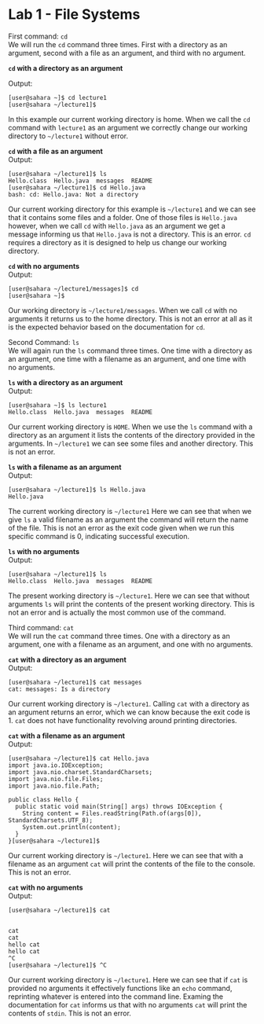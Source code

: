 # Lab 1 - File Systems

First command: `cd`  
We will run the `cd` command three times. First with a directory as an argument, second with a file as an argument, and
third with no argument.  

**`cd` with a directory as an argument**

Output:  
```
[user@sahara ~]$ cd lecture1
[user@sahara ~/lecture1]$
```
In this example our current working directory is home. When we call the `cd` command with `lecture1` as an argument we correctly change our working directory to `~/lecture1` without error.

**`cd` with a file as an argument**  
Output:  
```
[user@sahara ~/lecture1]$ ls
Hello.class  Hello.java  messages  README
[user@sahara ~/lecture1]$ cd Hello.java
bash: cd: Hello.java: Not a directory
```
Our current working directory for this example is `~/lecture1` and we can see that it contains some files and a folder. One of those files is `Hello.java` however, when we call `cd` with `Hello.java` as an argument we get a message informing us that `Hello.java` is not a directory. This is an error. `cd` requires a directory as it is designed to help us change our working directory.

**`cd` with no arguments**  
Output:  
```
[user@sahara ~/lecture1/messages]$ cd
[user@sahara ~]$ 
```
Our working directory is `~/lecture1/messages`. When we call `cd` with no arguments it returns us to the home directory. This is not an error at all as it is the expected behavior based on the documentation for `cd`.

Second Command: `ls`  
We will again run the `ls` command three times. One time with a directory as an argument, one time with a filename as an argument, and one time with no arguments.

**`ls` with a directory as an argument**  
Output:  
```
[user@sahara ~]$ ls lecture1
Hello.class  Hello.java  messages  README
```
Our current working directory is `HOME`. When we use the `ls` command with a directory as an argument it lists the contents of the directory provided in the arguments. In `~/lecture1` we can see some files and another directory. This is not an error.

**`ls` with a filename as an argument**  
Output:  
```
[user@sahara ~/lecture1]$ ls Hello.java
Hello.java
```
The current working directory is `~/lecture1` Here we can see that when we give `ls` a valid filename as an argument the command will return the name of the file. This is not an error as the exit code given when we run this specific command is 0, indicating successful execution. 

**`ls` with no arguments**  
Output:  
```
[user@sahara ~/lecture1]$ ls
Hello.class  Hello.java  messages  README
```
The present working directory is `~/lecture1`. Here we can see that without arguments `ls` will print the contents of the present working directory. This is not an error and is actually the most common use of the command.

Third command: `cat`  
We will run the `cat` command three times. One with a directory as an argument, one with a filename as an argument, and one with no arguments.  

**`cat` with a directory as an argument**  
Output:  
```
[user@sahara ~/lecture1]$ cat messages
cat: messages: Is a directory
```
Our current working directory is `~/lecture1`. Calling `cat` with a directory as an argument returns an error, which we can know because the exit code is 1. `cat` does not have functionality revolving around printing directories.

**`cat` with a filename as an argument**  
Output:  
```
[user@sahara ~/lecture1]$ cat Hello.java
import java.io.IOException;
import java.nio.charset.StandardCharsets;
import java.nio.file.Files;
import java.nio.file.Path;

public class Hello {
  public static void main(String[] args) throws IOException {
    String content = Files.readString(Path.of(args[0]), StandardCharsets.UTF_8);    
    System.out.println(content);
  }
}[user@sahara ~/lecture1]$ 
```
Our current working directory is `~/lecture1`. Here we can see that with a filename as an argument `cat` will print the contents of the file to the console. This is not an error.

**`cat` with no arguments**  
Output:  
```
[user@sahara ~/lecture1]$ cat


cat
cat
hello cat
hello cat
^C
[user@sahara ~/lecture1]$ ^C
```
Our current working directory is `~/lecture1`. Here we can see that if `cat` is provided no arguments it effectively functions like an `echo` command, reprinting whatever is entered into the command line. Examing the documentation for `cat` informs us that with no arguments `cat` will print the contents of `stdin`. This is not an error.
